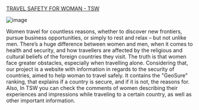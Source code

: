 [TRAVEL SAFETY FOR WOMAN - TSW](https://tsw.netlify.app/)

![image](https://user-images.githubusercontent.com/110267129/190649433-837e86fa-2dbf-4453-add8-4d74ba5a2198.png)

Women travel for countless reasons, whether to discover new frontiers, pursue business opportunities, or simply to rest and relax – but not unlike men. There’s a huge difference between women and men, when it comes to health and security, and how travellers are affected by the religious and cultural beliefs of the foreign countries they visit. The truth is that women face greater obstacles, especially when travelling alone.
Considering that, our project is a website with information in regards to the security of countries, aimed to help woman to travel safely. It contains the "GeoSure" ranking, that explains if a country is secure, and if it is not, the reasons for.
Also, In TSW you can check the comments of women describing their experiences and impressions while traveling to a certain country, as well as other important information.

